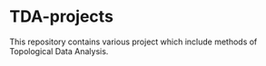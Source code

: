 # TDA-projects

This repository contains various project which include methods of Topological Data Analysis.
